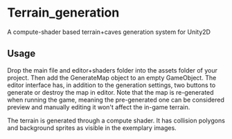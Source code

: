 # Terrain_generation
A compute-shader based terrain+caves generation system for Unity2D

## Usage
Drop the main file and editor+shaders folder into the assets folder of your project. Then add the GenerateMap object to an empty GameObject. The editor interface has, in addition to the generation settings, two buttons to generate or destroy the map in editor.
Note that the map is re-generated when running the game, meaning the pre-generated one can be considered preview and manually editing it won't affect the in-game terrain.

The terrain is generated through a compute shader. It has collision polygons and background sprites as visible in the exemplary images.